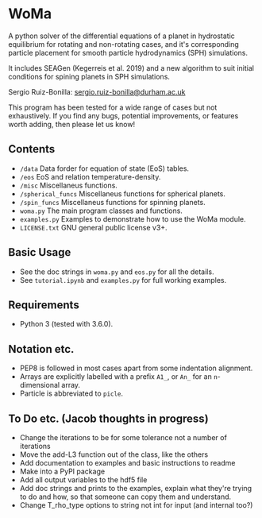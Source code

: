 WoMa
======

A python solver of the differential equations of a planet in hydrostatic
equilibrium for rotating and non-rotating cases, and it's corresponding
particle placement for smooth particle hydrodynamics (SPH) simulations.

It includes SEAGen (Kegerreis et al. 2019) and a new algorithm
to suit initial conditions for spining planets in SPH simulations.

Sergio Ruiz-Bonilla: sergio.ruiz-bonilla@durham.ac.uk  

This program has been tested for a wide range of cases but not exhaustively. If
you find any bugs, potential improvements, or features worth adding, then please
let us know!


Contents
--------
+ `/data` Data forder for equation of state (EoS) tables. 
+ `/eos` EoS and relation temperature-density.
+ `/misc` Miscellaneus functions.
+ `/spherical_funcs` Miscellaneus functions for spherical planets.
+ `/spin_funcs` Miscellaneus functions for spinning planets.
+ `woma.py` The main program classes and functions.
+ `examples.py` Examples to demonstrate how to use the WoMa module.
+ `LICENSE.txt` GNU general public license v3+.


Basic Usage
-----------
+ See the doc strings in `woma.py` and `eos.py` for all the details.
+ See `tutorial.ipynb` and `examples.py` for full working examples.


Requirements
------------
+ Python 3 (tested with 3.6.0).


Notation etc.
-------------
+ PEP8 is followed in most cases apart from some indentation alignment.
+ Arrays are explicitly labelled with a prefix `A1_`, or `An_` for an
    `n`-dimensional array.
+ Particle is abbreviated to `picle`.


To Do etc. (Jacob thoughts in progress)
---------------------------------------
+ Change the iterations to be for some tolerance not a number of iterations
+ Move the add-L3 function out of the class, like the others
+ Add documentation to examples and basic instructions to readme
+ Make into a PyPI package
+ Add all output variables to the hdf5 file
+ Add doc strings and prints to the examples, explain what they're trying to do
    and how, so that someone can copy them and understand.
+ Change T_rho_type options to string not int for input (and internal too?)
